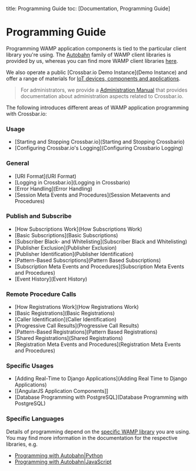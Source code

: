 title: Programming Guide
toc: [Documentation, Programming Guide]

# Programming Guide

Programming WAMP application components is tied to the particular client library you're using. The [Autobahn](/autobahn) family of WAMP client libraries is provided by us, whereas you can find more WAMP client libraries [here](http://wamp.ws/implementations/#libraries).

We also operate a public [Crossbar.io Demo Instance](Demo Instance) and offer a range of materials for [IoT devices, components and applications](http://crossbario.com/iotcookbook).

> For administrators, we provide a [Administration Manual](Administration) that provides documentation about administration aspects related to Crossbar.io.

The following introduces different areas of WAMP application programming with Crossbar.io:

### Usage

- [Starting and Stopping Crossbar.io](Starting and Stopping Crossbario)
- [Configuring Crossbar.io's Logging](Configuring Crossbario Logging)

### General

- [URI Format](URI Format)
- [Logging in Crossbar.io](Logging in Crossbario)
- [Error Handling](Error Handling)
- [Session Meta Events and Procedures](Session Metaevents and Procedures)

### Publish and Subscribe

- [How Subscriptions Work](How Subscriptions Work)
- [Basic Subscriptions](Basic Subscriptions)
- [Subscriber Black- and Whitelisting](Subscriber Black and Whitelisting)
- [Publisher Exclusion](Publisher Exclusion)
- [Publisher Identification](Publisher Identification)
- [Pattern-Based Subscriptions](Pattern Based Subscriptions)
- [Subscription Meta Events and Procedures](Subscription Meta Events and Procedures)
- [Event History](Event History)

### Remote Procedure Calls

- [How Registrations Work](How Registrations Work)
- [Basic Registrations](Basic Registrations)
- [Caller Identification](Caller Identification)
- [Progressive Call Results](Progressive Call Results)
- [Pattern-Based Registrations](Pattern Based Registrations)
- [Shared Registrations](Shared Registrations)
- [Registration Meta Events and Procedures](Registration Meta Events and Procedures)

### Specific Usages

- [Adding Real-Time to Django Applications](Adding Real Time to Django Applications)
- [[AngularJS Application Components]]
- [Database Programming with PostgreSQL](Database Programming with PostgreSQL)

### Specific Languages

Details of programming depend on the [specific WAMP library](/about/Supported-Languages/) you are using. You may find more information in the documentation for the respective libraries, e.g.

- [Programming with Autobahn|Python](http://autobahn.readthedocs.io/en/latest/wamp/programming.html)
- [Programming with Autobahn|JavaScript](https://github.com/crossbario/autobahn-js/blob/master/doc/programming.md)
